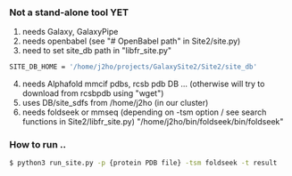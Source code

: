 ### Not a stand-alone tool YET 
1. needs Galaxy, GalaxyPipe
2. needs openbabel (see "# OpenBabel path" in Site2/site.py)
3. need to set site_db path in "libfr_site.py"
```bash
SITE_DB_HOME = '/home/j2ho/projects/GalaxySite2/Site2/site_db'
```
4. needs Alphafold mmcif pdbs, rcsb pdb DB ... (otherwise will try to download from rcsbpdb using "wget")
5. uses DB/site_sdfs from /home/j2ho (in our cluster)
6. needs foldseek or mmseq (depending on -tsm option / see search functions in Site2/libfr_site.py)
     "/home/j2ho/bin/foldseek/bin/foldseek"

### How to run ..
```bash
$ python3 run_site.py -p {protein PDB file} -tsm foldseek -t result
```

